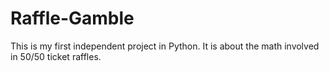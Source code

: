 # Raffle-Gamble
This is my first independent project in Python. It is about the math involved in 50/50 ticket raffles. 
